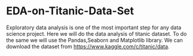 # EDA-on-Titanic-Data-Set
Exploratory data analysis is one of the most important step for any data science project. Here we will do the data analysis of titanic dataset. To do the same we will use the Pandas,Seaborn and Matplotlib library. We can download the dataset from https://www.kaggle.com/c/titanic/data.
